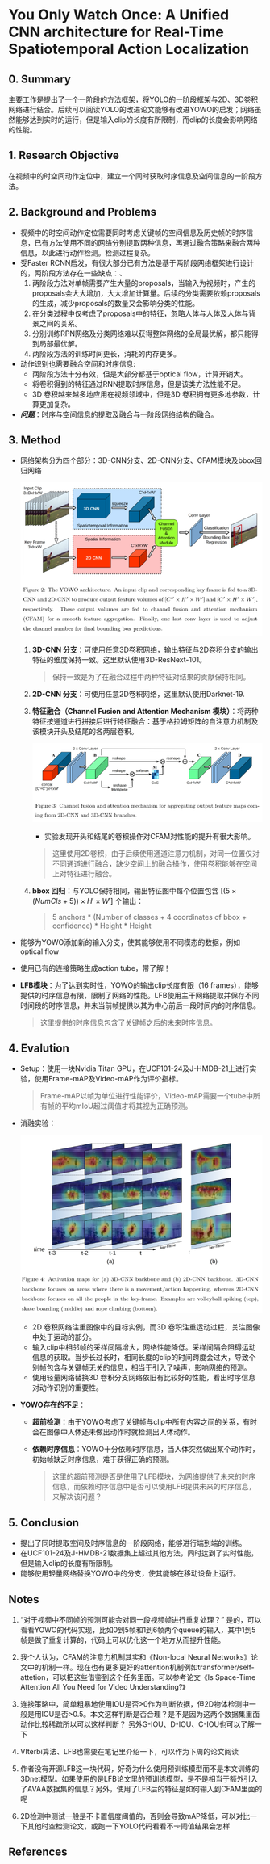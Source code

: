 # You Only Watch Once: A Unified CNN architecture for Real-Time Spatiotemporal Action Localization

## 0. Summary

​		主要工作是提出了一个一阶段的方法框架，将YOLO的一阶段框架与2D、3D卷积网络进行结合。后续可以阅读YOLO的改进论文能够有改进YOWO的启发；网络虽然能够达到实时的运行，但是输入clip的长度有所限制，而clip的长度会影响网络的性能。

## 1. Research Objective

​		在视频中的时空间动作定位中，建立一个同时获取时序信息及空间信息的一阶段方法。

## 2. Background and Problems

+ 视频中的时空间动作定位需要同时考虑关键帧的空间信息及历史帧的时序信息，已有方法使用不同的网络分别提取两种信息，再通过融合策略来融合两种信息，以此进行动作检测。检测过程复杂。
+ 受Faster RCNN启发，有很大部分已有方法是基于两阶段网络框架进行设计的，两阶段方法存在一些缺点：、
  1. 两阶段方法对单帧需要产生大量的proposals，当输入为视频时，产生的proposals会大大增加，大大增加计算量。后续的分类需要依赖proposals的生成，减少proposals的数量又会影响分类的性能。
  2. 在分类过程中仅考虑了proposals中的特征，忽略人体与人体及人体与背景之间的关系。
  3. 分别训练RPN网络及分类网络难以获得整体网络的全局最优解，都只能得到局部最优解。
  4. 两阶段方法的训练时间更长，消耗的内存更多。
+ 动作识别也需要融合空间和时序信息:
  + 两阶段方法十分有效，但是大部分都基于optical flow，计算开销大。
  + 将卷积得到的特征通过RNN提取时序信息，但是该类方法性能不足。
  + 3D 卷积越来越多地应用在视频领域中，但是3D 卷积拥有更多地参数，计算更加复杂。
+ ***问题***：时序与空间信息的提取及融合与一阶段网络结构的融合。

## 3. Method

+ 网络架构分为四个部分：3D-CNN分支、2D-CNN分支、CFAM模块及bbox回归网络

  ![fig_2](img/fig_2.png)

  1. **3D-CNN 分支**：可使用任意3D卷积网络，输出特征与2D卷积分支的输出特征的维度保持一致。这里默认使用3D-ResNext-101。

     > 保持一致是为了在融合过程中两种特征对结果的贡献保持相同。

  2. **2D-CNN 分支**：可使用任意2D卷积网络，这里默认使用Darknet-19.

  3. **特征融合（Channel Fusion and Attention Mechanism 模块）**：将两种特征按通道进行拼接后进行特征融合：基于格拉姆矩阵的自注意力机制及该模块开头及结尾的各两层卷积。

     ![fig_5](img/fig_5.png)

     + 实验发现开头和结尾的卷积操作对CFAM对性能的提升有很大影响。

     > 这里使用2D卷积，由于后续使用通道注意力机制，对同一位置仅对不同通道进行融合，缺少空间上的融合操作，使用卷积能够在空间上对特征进行融合。

  4. **bbox 回归**：与YOLO保持相同，输出特征图中每个位置包含 $[(5\times (NumCls + 5)) \times H' \times W']$ 个输出：

     > 5 anchors * (Number of classes + 4 coordinates of bbox + confidence) * Height * Height

+ 能够为YOWO添加新的输入分支，使其能够使用不同模态的数据，例如optical flow

+ 使用已有的连接策略生成action tube，带了解！

+ **LFB模块**：为了达到实时性，YOWO的输出clip长度有限（16 frames），能够提供的时序信息有限，限制了网络的性能。LFB使用主干网络提取并保存不同时间段的时序信息，并未当前帧提供以其为中心前后一段时间内的时序信息。

  > 这里提供的时序信息包含了关键帧之后的未来时序信息。

## 4. Evalution

+ Setup：使用一块Nvidia Titan GPU，在UCF101-24及J-HMDB-21上进行实验，使用Frame-mAP及Video-mAP作为评价指标。

  > Frame-mAP以帧为单位进行性能评价，Video-mAP需要一个tube中所有帧的平均mIoU超过阈值才将其视为正确预测。

+ 消融实验：

  ![fig_3](img/fig_8.png)

  + 2D 卷积网络注重图像中的目标实例，而3D 卷积注重运动过程，关注图像中处于运动的部分。
  + 输入clip中相邻帧的采样间隔增大，网络性能降低。采样间隔会阻碍运动信息的获取。当步长过长时，相同长度的clip的时间跨度会过大，导致个别帧包含与关键帧无关的信息，相当于引入了噪声，影响网络的预测。
  + 使用轻量网络替换3D 卷积分支网络依旧有比较好的性能，看出时序信息对动作识别的重要性。

+ **YOWO存在的不足**：

  + **超前检测**：由于YOWO考虑了关键帧与clip中所有内容之间的关系，有时会在图像中人体还未做出动作时就检测出人体动作。

  + **依赖时序信息**：YOWO十分依赖时序信息，当人体突然做出某个动作时，初始帧缺乏时序信息，难于获得正确的预测。

    > 这里的超前预测是否是使用了LFB模块，为网络提供了未来的时序信息，而依赖时序信息中是否可以使用LFB提供未来的时序信息，来解决该问题？

## 5. Conclusion

+ 提出了同时提取空间及时序信息的一阶段网络，能够进行端到端的训练。
+ 在UCF101-24及J-HMDB-21数据集上超过其他方法，同时达到了实时性能，但是输入clip的长度有所限制。
+ 能够使用轻量网络替换YOWO中的分支，使其能够在移动设备上运行。

## Notes

1. “对于视频中不同帧的预测可能会对同一段视频帧进行重复处理？” 是的，可以看看YOWO的代码实现，比如0到5帧和1到6帧两个queue的输入，其中1到5帧是做了重复计算的，代码上可以优化这一个地方从而提升性能。

2. 我个人认为，CFAM的注意力机制其实和《Non-local Neural Networks》论文中的机制一样。现在也有更多更好的attention机制例如transformer/self-attetion，可以把这些借鉴到这个任务里面。可以参考论文《Is Space-Time Attention All You Need for Video Understanding?》

3. 连接策略中，简单粗暴地使用IOU是否>0作为判断依据，但2D物体检测中一般是用IOU是否>0.5。本文这样判断是否合理？是不是因为这两个数据集里面动作比较稀疏所以可以这样判断？
   另外G-IOU、D-IOU、C-IOU也可以了解一下

4. VIterbi算法、LFB也需要在笔记里介绍一下，可以作为下周的论文阅读

5. 作者没有开源LFB这一块代码，好奇为什么使用预训练模型而不是本文训练的3Dnet模型。如果使用的是LFB论文里的预训练模型，是不是相当于额外引入了AVAA数据集的信息？另外，使用了LFB后的特征是如何输入到CFAM里面的呢

6. 2D检测中测试一般是不卡置信度阈值的，否则会导致mAP降低，可以对比一下其他时空检测论文，或跑一下YOLO代码看看不卡阈值结果会怎样

## References

